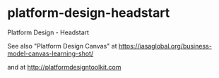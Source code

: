 # platform-design-headstart
Platform Design - Headstart

See also "Platform Design Canvas" at https://iasaglobal.org/business-model-canvas-learning-shot/

and at http://platformdesigntoolkit.com
